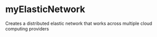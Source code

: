 # myElasticNetwork
Creates a distributed elastic network that works across multiple cloud computing providers
